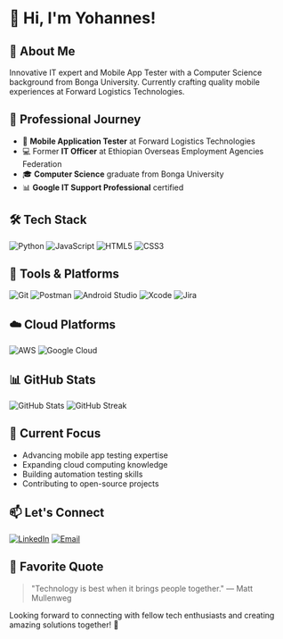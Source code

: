 # 👋 Hi, I'm Yohannes!

## 💫 About Me
Innovative IT expert and Mobile App Tester with a Computer Science background from Bonga University. Currently crafting quality mobile experiences at Forward Logistics Technologies.

## 🚀 Professional Journey
- 📱 **Mobile Application Tester** at Forward Logistics Technologies
- 💻 Former **IT Officer** at Ethiopian Overseas Employment Agencies Federation
- 🎓 **Computer Science** graduate from Bonga University
- 📊 **Google IT Support Professional** certified

## 🛠️ Tech Stack
![Python](https://img.shields.io/badge/-Python-3776AB?style=flat-square&logo=python&logoColor=white)
![JavaScript](https://img.shields.io/badge/-JavaScript-F7DF1E?style=flat-square&logo=javascript&logoColor=black)
![HTML5](https://img.shields.io/badge/-HTML5-E34F26?style=flat-square&logo=html5&logoColor=white)
![CSS3](https://img.shields.io/badge/-CSS3-1572B6?style=flat-square&logo=css3&logoColor=white)

## 🔧 Tools & Platforms
![Git](https://img.shields.io/badge/-Git-F05032?style=flat-square&logo=git&logoColor=white)
![Postman](https://img.shields.io/badge/-Postman-FF6C37?style=flat-square&logo=postman&logoColor=white)
![Android Studio](https://img.shields.io/badge/-Android%20Studio-3DDC84?style=flat-square&logo=android-studio&logoColor=white)
![Xcode](https://img.shields.io/badge/-Xcode-147EFB?style=flat-square&logo=xcode&logoColor=white)
![Jira](https://img.shields.io/badge/-Jira-0052CC?style=flat-square&logo=jira&logoColor=white)

## ☁️ Cloud Platforms
![AWS](https://img.shields.io/badge/-AWS-232F3E?style=flat-square&logo=amazon-aws&logoColor=white)
![Google Cloud](https://img.shields.io/badge/-Google%20Cloud-4285F4?style=flat-square&logo=google-cloud&logoColor=white)

## 📊 GitHub Stats
![GitHub Stats](https://github-readme-stats.vercel.app/api?username=sthtsay&show_icons=true&theme=radical)
![GitHub Streak](https://github-readme-streak-stats.herokuapp.com/?user=sthtsay&theme=radical)

## 🎯 Current Focus
- Advancing mobile app testing expertise
- Expanding cloud computing knowledge
- Building automation testing skills
- Contributing to open-source projects

## 📫 Let's Connect
[![LinkedIn](https://img.shields.io/badge/-LinkedIn-0077B5?style=flat-square&logo=linkedin&logoColor=white)](https://www.linkedin.com/in/yohannesmesfin)
[![Email](https://img.shields.io/badge/-Email-D14836?style=flat-square&logo=gmail&logoColor=white)](mailto:mesfiny711@gmail.com)

## 💭 Favorite Quote
> "Technology is best when it brings people together." — Matt Mullenweg

Looking forward to connecting with fellow tech enthusiasts and creating amazing solutions together! 🚀
